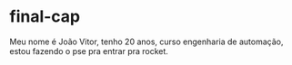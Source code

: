 # final-cap
Meu nome é João Vitor,
tenho 20 anos,
curso engenharia de automação,
estou fazendo o pse pra entrar pra rocket.